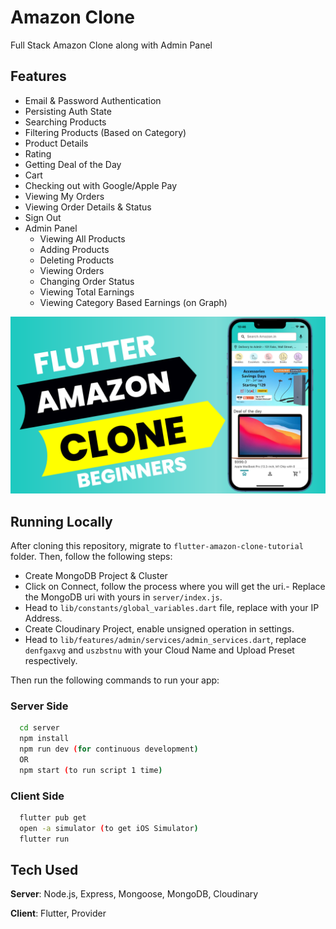 # Amazon Clone

Full Stack Amazon Clone along with Admin Panel

## Features
- Email & Password Authentication
- Persisting Auth State
- Searching Products
- Filtering Products (Based on Category)
- Product Details
- Rating
- Getting Deal of the Day
- Cart
- Checking out with Google/Apple Pay
- Viewing My Orders
- Viewing Order Details & Status
- Sign Out
- Admin Panel
    - Viewing All Products
    - Adding Products
    - Deleting Products
    - Viewing Orders
    - Changing Order Status
    - Viewing Total Earnings
    - Viewing Category Based Earnings (on Graph)

<p align="center">
  <img width="600" src="https://github.com/nishantwill/amazon-clone/blob/master/screenshot.png" alt="Youtube Tutorial Image">
</p>


## Running Locally
After cloning this repository, migrate to ```flutter-amazon-clone-tutorial``` folder. Then, follow the following steps:
- Create MongoDB Project & Cluster
- Click on Connect, follow the process where you will get the uri.- Replace the MongoDB uri with yours in ```server/index.js```.
- Head to ```lib/constants/global_variables.dart``` file, replace <yourip> with your IP Address. 
- Create Cloudinary Project, enable unsigned operation in settings.
- Head to ```lib/features/admin/services/admin_services.dart```, replace ```denfgaxvg``` and ```uszbstnu``` with your Cloud Name and Upload Preset respectively.

Then run the following commands to run your app:

### Server Side
```bash
  cd server
  npm install
  npm run dev (for continuous development)
  OR
  npm start (to run script 1 time)
```

### Client Side
```bash
  flutter pub get
  open -a simulator (to get iOS Simulator)
  flutter run
```

## Tech Used
**Server**: Node.js, Express, Mongoose, MongoDB, Cloudinary

**Client**: Flutter, Provider
